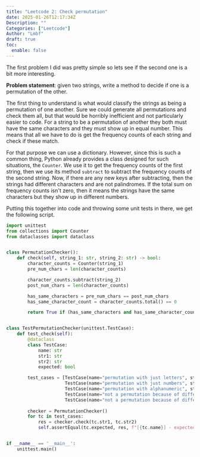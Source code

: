 ```yaml
---
title: "Leetcode 2: Check permutation"
date: 2025-01-26T12:17:34Z
Description: ""
Categories: ["Leetcode"]
Author: "Lmbf"
draft: true
toc:
  enable: false
---
```


The first problem I did was pretty simple so lets see if the second one is a bit more interesting.

**Problem statement**: given two strings, write a method to decide if one is a permutation of the other.

The first thing to understand is what would classify the strings as being a permutation of one another. Sure we could generate all permutations and check them all, but that would be horribly inefficient and not particularly easier to code. For a string to be a permutation of another they both must have the same characters and they must show up in equal number. This means that all we have to do is get the frequency counts of each string and check if these match. 

For that purpose we can use a dictionary. However, since this is such a common thing, Python already provides a class designed for such situations, the `Counter`. We use it to get the frequency counts of the first string, then we use its method `subtract` to subtract the frequency counts of the second string. Now, if there are any new keys after subtracting, then the strings had different characters and are not palindromes. If the total sum on frequency counts isn't zero, then it means the strings have the same characters but they show up in different numbers. 

Putting this together into code and throwing some unit tests in there, we get the following script.

```python
import unittest
from collections import Counter
from dataclasses import dataclass


class PermutationChecker():
    def check(self, string_1: str, string_2: str) -> bool:
        character_counts = Counter(string_1)
        pre_num_chars = len(character_counts)

        character_counts.subtract(string_2)
        post_num_chars = len(character_counts)

        has_same_characters = pre_num_chars == post_num_chars
        has_same_character_count = character_counts.total() == 0

        return True if (has_same_characters and has_same_character_count) else False


class TestPermutationChecker(unittest.TestCase):
    def test_check(self):
        @dataclass
        class TestCase:
            name: str
            str1: str
            str2: str
            expected: bool

        test_cases = [TestCase(name="permutation with just letters", str1="abcd", str2="bacd", expected=True),
                      TestCase(name="permutation with just numbers", str1="3563476", str2="7334566", expected=True),
                      TestCase(name="permutation with alphanumeric", str1="wef34f", str2="wffe34", expected=True),
                      TestCase(name="not a permutation because of different length", str1="abcd", str2="d2cba", expected=False),
                      TestCase(name="not a permutation because of different characters", str1="2354", str2="1234", expected=False)]
        
        checker = PermutationChecker()
        for tc in test_cases:
            res = checker.check(tc.str1, tc.str2)
            self.assertEqual(tc.expected, res, f"[{tc.name}] - expected {tc.expected} but got {res}")


if __name__ == '__main__':
    unittest.main()
```